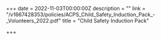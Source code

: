 +++
date = 2022-11-03T00:00:00Z
description = ""
link = "/v1667428353/policies/ACPS_Child_Safety_Induction_Pack_-_Volunteers_2022.pdf"
title = "Child Safety Induction Pack"

+++
